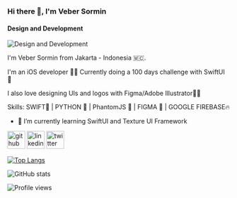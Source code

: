 ### Hi there 👋, I'm Veber Sormin
#### Design and Development
![Design and Development](https://i.ibb.co/Wp8FSQt/Untitled-design-2.png)

I'm Veber Sormin from Jakarta - Indonesia 🇲🇨. 

I'm an iOS developer 🧑‍💻 
Currently doing a 100 days challenge with SwiftUI 🌟

I also love designing UIs and logos with Figma/Adobe Illustrator👨‍🎨 

Skills: SWIFT📱 |  PYTHON 🐍  | PhantomJS 👻 | FIGMA 🎨 | GOOGLE FIREBASE🔥

- 🌱 I’m currently learning SwiftUI and Texture UI Framework 


[<img src='https://cdn.jsdelivr.net/npm/simple-icons@3.0.1/icons/github.svg' alt='github' height='40'>](https://github.com/vebersormin)  [<img src='https://cdn.jsdelivr.net/npm/simple-icons@3.0.1/icons/linkedin.svg' alt='linkedin' height='40'>](https://www.linkedin.com/in/veber-sormin/)  [<img src='https://cdn.jsdelivr.net/npm/simple-icons@3.0.1/icons/twitter.svg' alt='twitter' height='40'>](https://twitter.com/vethebear)  

[![Top Langs](https://github-readme-stats.vercel.app/api/top-langs/?username=vebersormin)](https://github.com/anuraghazra/github-readme-stats)

![GitHub stats](https://github-readme-stats.vercel.app/api?username=vebersormin&show_icons=true)  

![Profile views](https://gpvc.arturio.dev/vebersormin)  
